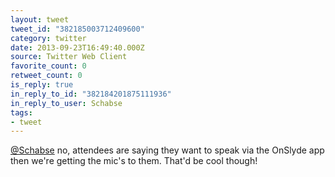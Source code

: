 ```yaml
---
layout: tweet
tweet_id: "382185003712409600"
category: twitter
date: 2013-09-23T16:49:40.000Z
source: Twitter Web Client
favorite_count: 0
retweet_count: 0
is_reply: true
in_reply_to_id: "382184201875111936"
in_reply_to_user: Schabse
tags:
- tweet
---
```


[@Schabse](https://twitter.com/@Schabse) no, attendees are saying they want to speak via the OnSlyde app then we're getting the mic's to them. That'd be cool though!
